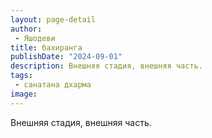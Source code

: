 ```yaml
---
layout: page-detail
author:
 - Яшодеви
title: бахиранга
publishDate: "2024-09-01"
description: Внешняя стадия, внешняя часть.
tags:
 - санатана дхарма
image: 
---
```


Внешняя стадия, внешняя часть.

